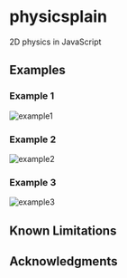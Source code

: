# physicsplain
2D physics in JavaScript

## Examples
### Example 1
![example1](https://cloud.githubusercontent.com/assets/344615/11329481/845124be-9151-11e5-9b1d-2c3a4261290f.gif)
### Example 2
![example2](https://cloud.githubusercontent.com/assets/344615/11329511/cea78cba-9151-11e5-8b9a-c22cf92bd4b0.gif)
### Example 3
![example3](https://cloud.githubusercontent.com/assets/344615/11329512/d0f392d4-9151-11e5-80f3-49550d0b1163.gif)

## Known Limitations

## Acknowledgments
